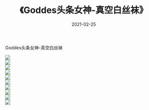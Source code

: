 ﻿---
layout: post
title:  《Goddes头条女神-真空白丝袜》
date:   2021-02-25
img: http://img.660000.xyz/Sharelink/网络美图/2021/Goddes头条女神-真空白丝袜/000.jpg
categories: [美女, 清纯, 唯美]
---

Goddes头条女神-真空白丝袜

  ![](http://img.660000.xyz/Sharelink/网络美图/2021/Goddes头条女神-真空白丝袜/001.jpg) <br> ![](http://img.660000.xyz/Sharelink/网络美图/2021/Goddes头条女神-真空白丝袜/002.jpg) <br> ![](http://img.660000.xyz/Sharelink/网络美图/2021/Goddes头条女神-真空白丝袜/003.jpg) <br> ![](http://img.660000.xyz/Sharelink/网络美图/2021/Goddes头条女神-真空白丝袜/004.jpg) <br> ![](http://img.660000.xyz/Sharelink/网络美图/2021/Goddes头条女神-真空白丝袜/005.jpg) <br> ![](http://img.660000.xyz/Sharelink/网络美图/2021/Goddes头条女神-真空白丝袜/006.jpg) <br> ![](http://img.660000.xyz/Sharelink/网络美图/2021/Goddes头条女神-真空白丝袜/007.jpg) <br> ![](http://img.660000.xyz/Sharelink/网络美图/2021/Goddes头条女神-真空白丝袜/008.jpg) <br> ![](http://img.660000.xyz/Sharelink/网络美图/2021/Goddes头条女神-真空白丝袜/009.jpg) <br> ![](http://img.660000.xyz/Sharelink/网络美图/2021/Goddes头条女神-真空白丝袜/010.jpg) <br>